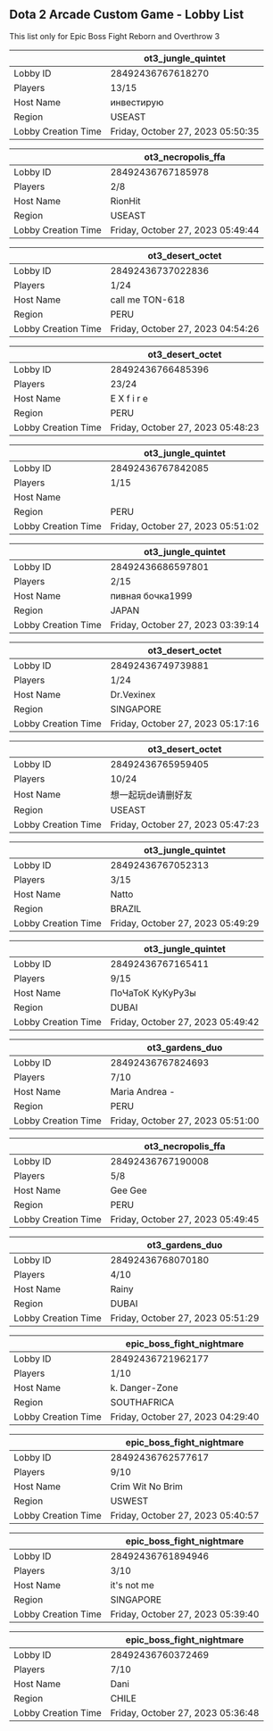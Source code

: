 ## Dota 2 Arcade Custom Game - Lobby List

This list only for Epic Boss Fight Reborn and Overthrow 3

|  | ot3_jungle_quintet |
| ------ | ------ |
| Lobby ID | 28492436767618270 |
| Players | 13/15 |
| Host Name | инвестирую |
| Region | USEAST |
| Lobby Creation Time | Friday, October 27, 2023 05:50:35 |


|  | ot3_necropolis_ffa |
| ------ | ------ |
| Lobby ID | 28492436767185978 |
| Players | 2/8 |
| Host Name | RionHit |
| Region | USEAST |
| Lobby Creation Time | Friday, October 27, 2023 05:49:44 |


|  | ot3_desert_octet |
| ------ | ------ |
| Lobby ID | 28492436737022836 |
| Players | 1/24 |
| Host Name | call me TON-618 |
| Region | PERU |
| Lobby Creation Time | Friday, October 27, 2023 04:54:26 |


|  | ot3_desert_octet |
| ------ | ------ |
| Lobby ID | 28492436766485396 |
| Players | 23/24 |
| Host Name | E X f i r e |
| Region | PERU |
| Lobby Creation Time | Friday, October 27, 2023 05:48:23 |


|  | ot3_jungle_quintet |
| ------ | ------ |
| Lobby ID | 28492436767842085 |
| Players | 1/15 |
| Host Name | <Exanime> |
| Region | PERU |
| Lobby Creation Time | Friday, October 27, 2023 05:51:02 |


|  | ot3_jungle_quintet |
| ------ | ------ |
| Lobby ID | 28492436686597801 |
| Players | 2/15 |
| Host Name | пивная бочка1999 |
| Region | JAPAN |
| Lobby Creation Time | Friday, October 27, 2023 03:39:14 |


|  | ot3_desert_octet |
| ------ | ------ |
| Lobby ID | 28492436749739881 |
| Players | 1/24 |
| Host Name | Dr.Vexinex |
| Region | SINGAPORE |
| Lobby Creation Time | Friday, October 27, 2023 05:17:16 |


|  | ot3_desert_octet |
| ------ | ------ |
| Lobby ID | 28492436765959405 |
| Players | 10/24 |
| Host Name | 想一起玩de请删好友 |
| Region | USEAST |
| Lobby Creation Time | Friday, October 27, 2023 05:47:23 |


|  | ot3_jungle_quintet |
| ------ | ------ |
| Lobby ID | 28492436767052313 |
| Players | 3/15 |
| Host Name | Natto |
| Region | BRAZIL |
| Lobby Creation Time | Friday, October 27, 2023 05:49:29 |


|  | ot3_jungle_quintet |
| ------ | ------ |
| Lobby ID | 28492436767165411 |
| Players | 9/15 |
| Host Name | ПоЧаТоК КуКуРуЗы |
| Region | DUBAI |
| Lobby Creation Time | Friday, October 27, 2023 05:49:42 |


|  | ot3_gardens_duo |
| ------ | ------ |
| Lobby ID | 28492436767824693 |
| Players | 7/10 |
| Host Name | Maria Andrea - |
| Region | PERU |
| Lobby Creation Time | Friday, October 27, 2023 05:51:00 |


|  | ot3_necropolis_ffa |
| ------ | ------ |
| Lobby ID | 28492436767190008 |
| Players | 5/8 |
| Host Name | Gee Gee |
| Region | PERU |
| Lobby Creation Time | Friday, October 27, 2023 05:49:45 |


|  | ot3_gardens_duo |
| ------ | ------ |
| Lobby ID | 28492436768070180 |
| Players | 4/10 |
| Host Name | Rainy |
| Region | DUBAI |
| Lobby Creation Time | Friday, October 27, 2023 05:51:29 |


|  | epic_boss_fight_nightmare |
| ------ | ------ |
| Lobby ID | 28492436721962177 |
| Players | 1/10 |
| Host Name | k. Danger-Zone |
| Region | SOUTHAFRICA |
| Lobby Creation Time | Friday, October 27, 2023 04:29:40 |


|  | epic_boss_fight_nightmare |
| ------ | ------ |
| Lobby ID | 28492436762577617 |
| Players | 9/10 |
| Host Name | Crim Wit No Brim |
| Region | USWEST |
| Lobby Creation Time | Friday, October 27, 2023 05:40:57 |


|  | epic_boss_fight_nightmare |
| ------ | ------ |
| Lobby ID | 28492436761894946 |
| Players | 3/10 |
| Host Name | it's not me |
| Region | SINGAPORE |
| Lobby Creation Time | Friday, October 27, 2023 05:39:40 |


|  | epic_boss_fight_nightmare |
| ------ | ------ |
| Lobby ID | 28492436760372469 |
| Players | 7/10 |
| Host Name | Dani |
| Region | CHILE |
| Lobby Creation Time | Friday, October 27, 2023 05:36:48 |


